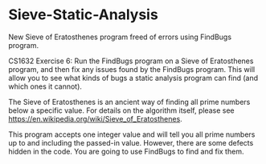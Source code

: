 # Sieve-Static-Analysis

New Sieve of Eratosthenes program freed of errors using FindBugs program.

CS1632 Exercise 6: Run the FindBugs program on a Sieve of Eratosthenes program, and then fix any issues found by the FindBugs program. This will allow you to see what kinds of bugs a static analysis program can find (and which ones it cannot).

The Sieve of Eratosthenes is an ancient way of finding all prime numbers below a specific value. For details on the algorithm itself, please see https://en.wikipedia.org/wiki/Sieve_of_Eratosthenes.

This program accepts one integer value and will tell you all prime numbers up to and including the passed-in value. However, there are some defects hidden in the code. You are going to use FindBugs to find and fix them.
